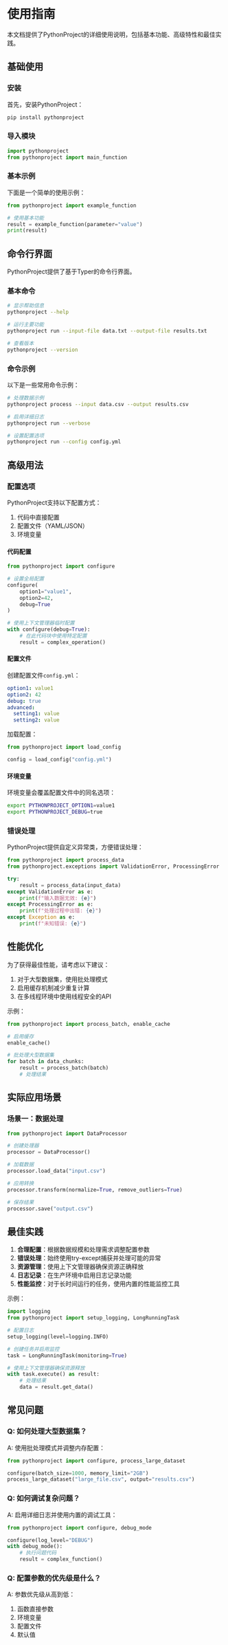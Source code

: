 # 使用指南

本文档提供了PythonProject的详细使用说明，包括基本功能、高级特性和最佳实践。

## 基础使用

### 安装

首先，安装PythonProject：

```bash
pip install pythonproject
```

### 导入模块

```python
import pythonproject
from pythonproject import main_function
```

### 基本示例

下面是一个简单的使用示例：

```python
from pythonproject import example_function

# 使用基本功能
result = example_function(parameter="value")
print(result)
```


## 命令行界面

PythonProject提供了基于Typer的命令行界面。

### 基本命令

```bash
# 显示帮助信息
pythonproject --help

# 运行主要功能
pythonproject run --input-file data.txt --output-file results.txt

# 查看版本
pythonproject --version
```

### 命令示例

以下是一些常用命令示例：

```bash
# 处理数据示例
pythonproject process --input data.csv --output results.csv

# 启用详细日志
pythonproject run --verbose

# 设置配置选项
pythonproject run --config config.yml
```


## 高级用法

### 配置选项

PythonProject支持以下配置方式：

1. 代码中直接配置
2. 配置文件（YAML/JSON）
3. 环境变量

#### 代码配置

```python
from pythonproject import configure

# 设置全局配置
configure(
    option1="value1",
    option2=42,
    debug=True
)

# 使用上下文管理器临时配置
with configure(debug=True):
    # 在此代码块中使用特定配置
    result = complex_operation()
```

#### 配置文件

创建配置文件`config.yml`：

```yaml
option1: value1
option2: 42
debug: true
advanced:
  setting1: value
  setting2: value
```

加载配置：

```python
from pythonproject import load_config

config = load_config("config.yml")
```

#### 环境变量

环境变量会覆盖配置文件中的同名选项：

```bash
export PYTHONPROJECT_OPTION1=value1
export PYTHONPROJECT_DEBUG=true
```

### 错误处理

PythonProject提供自定义异常类，方便错误处理：

```python
from pythonproject import process_data
from pythonproject.exceptions import ValidationError, ProcessingError

try:
    result = process_data(input_data)
except ValidationError as e:
    print(f"输入数据无效: {e}")
except ProcessingError as e:
    print(f"处理过程中出错: {e}")
except Exception as e:
    print(f"未知错误: {e}")
```

## 性能优化

为了获得最佳性能，请考虑以下建议：

1. 对于大型数据集，使用批处理模式
2. 启用缓存机制减少重复计算
3. 在多线程环境中使用线程安全的API

示例：

```python
from pythonproject import process_batch, enable_cache

# 启用缓存
enable_cache()

# 批处理大型数据集
for batch in data_chunks:
    result = process_batch(batch)
    # 处理结果
```

## 实际应用场景

### 场景一：数据处理

```python
from pythonproject import DataProcessor

# 创建处理器
processor = DataProcessor()

# 加载数据
processor.load_data("input.csv")

# 应用转换
processor.transform(normalize=True, remove_outliers=True)

# 保存结果
processor.save("output.csv")
```



## 最佳实践

1. **合理配置**：根据数据规模和处理需求调整配置参数
2. **错误处理**：始终使用try-except捕获并处理可能的异常
3. **资源管理**：使用上下文管理器确保资源正确释放
4. **日志记录**：在生产环境中启用日志记录功能
5. **性能监控**：对于长时间运行的任务，使用内置的性能监控工具

示例：

```python
import logging
from pythonproject import setup_logging, LongRunningTask

# 配置日志
setup_logging(level=logging.INFO)

# 创建任务并启用监控
task = LongRunningTask(monitoring=True)

# 使用上下文管理器确保资源释放
with task.execute() as result:
    # 处理结果
    data = result.get_data()
```

## 常见问题

### Q: 如何处理大型数据集？

A: 使用批处理模式并调整内存配置：

```python
from pythonproject import configure, process_large_dataset

configure(batch_size=1000, memory_limit="2GB")
process_large_dataset("large_file.csv", output="results.csv")
```

### Q: 如何调试复杂问题？

A: 启用详细日志并使用内置的调试工具：

```python
from pythonproject import configure, debug_mode

configure(log_level="DEBUG")
with debug_mode():
    # 执行问题代码
    result = complex_function()
```

### Q: 配置参数的优先级是什么？

A: 参数优先级从高到低：
1. 函数直接参数
2. 环境变量
3. 配置文件
4. 默认值
